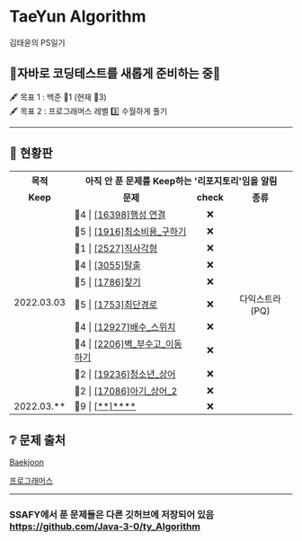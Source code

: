TaeYun Algorithm
===
김태윤의 PS일기


## 👏자바로 코딩테스트를 새롭게 준비하는 중👏  
🖋 목표 1 : 백준 🥇1  (현재 🥇3)  
🖋 목표 2 : 프로그래머스 레벨 3️⃣ 수월하게 풀기  

* * *
## 🚥 현황판
<table>
  <tr>
    <th colspan="1"><b>목적</b></td>
    <th colspan="3">아직 안 푼 문제를 Keep하는 '리포지토리'임을 알림 </td>
  </tr>
  <tr align="center">
    <td><b>Keep</b></td>
    <td><b>문제</b></td>
    <td><b>check</b></td>
    <td><b>종류</b></td>
  </tr>
  <tr align="center">
    <td rowspan="10" >2022.03.03</td>
    <td align="left">🥇4 | <a href="https://www.acmicpc.net/problem/16398">[16398]행성 연결</a></td>
    <td>❌</td>
    <td></td>
  </tr>
  <tr align="center">
    <td align="left">🥇5 | <a href="https://www.acmicpc.net/problem/1916">[1916]최소비용_구하기</a></td>
    <td>❌</td>
    <td></td>
  </tr>
  <tr align="center">
    <td align="left">🥈1 | <a href="https://www.acmicpc.net/problem/2527">[2527]직사각형</a></td>
    <td>❌</td>
    <td></td>
  </tr>
  <tr align="center">
    <td align="left">🥇4 | <a href="https://www.acmicpc.net/problem/3055">[3055]탈출</a></td>
    <td>❌</td>
    <td></td>
  </tr>
  <tr align="center">
 <td align="left">🧼5 | <a href="https://www.acmicpc.net/problem/1786">[1786]찾기</a></td>
    <td>❌</td>
    <td></td>
  </tr>
  <tr align="center">
    <td align="left">🥇5 | <a href="https://www.acmicpc.net/problem/1753">[1753]최단경로</a></td>
    <td>❌</td>
    <td>다익스트라(PQ)</td>
  </tr>
  <tr align="center">
    <td align="left">🥈4 | <a href="https://www.acmicpc.net/problem/12927">[12927]배수_스위치</a></td>
    <td>❌</td>
    <td></td>
  </tr>
  <tr align="center">
    <td align="left">🥇4 | <a href="https://www.acmicpc.net/problem/2206">[2206]벽_부수고_이동하기</a></td>
    <td>❌</td>
    <td></td>
  </tr>
  <tr align="center">
    <td align="left">🥇2 | <a href="https://www.acmicpc.net/problem/19236">[19236]청소년_상어</a></td>
    <td>❌</td>
    <td></td>
  </tr>
  <tr align="center">
    <td align="left">🥈2 | <a href="https://www.acmicpc.net/problem/17086">[17086]아기_상어_2</a></td>
    <td>❌</td>
    <td></td>
  </tr>
   <tr align="center">
    <td rowspan="10" >2022.03.**</td>
    <td align="left">🥇9 | <a href="https://www.acmicpc.net/problem/1">[**]****</a></td>
    <td>❌</td>
    <td></td>
  </tr>
  
</table>


## ❔ 문제 출처
[Baekjoon](https://www.acmicpc.net/)

[프로그래머스](https://programmers.co.kr/learn/challenges?tab=all_challenges)



* * *
### SSAFY에서 푼 문제들은 다른 깃허브에 저장되어 있음 https://github.com/Java-3-0/ty_Algorithm 
